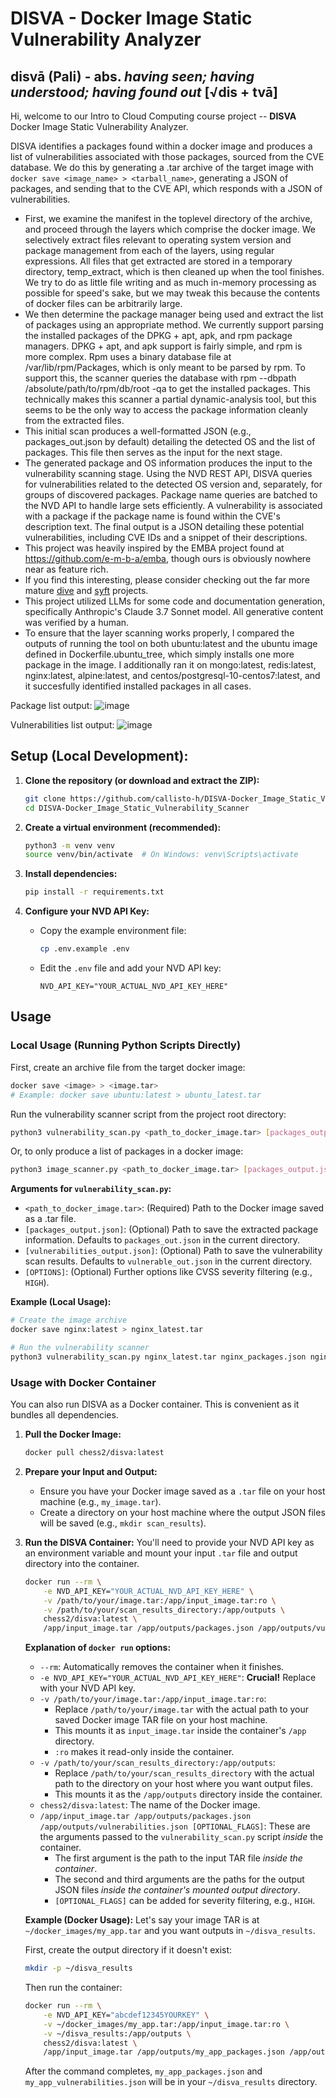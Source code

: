 # DISVA - Docker Image Static Vulnerability Analyzer

## disvā (Pali) - abs. *having seen; having understood; having found out* [√dis + tvā]

Hi, welcome to our Intro to Cloud Computing course project -- **DISVA** Docker Image Static Vulnerability Analyzer.

DISVA identifies a packages found within a docker image and produces a list of vulnerabilities associated with those packages, sourced from the CVE database. We do this by generating a .tar archive of the target image with `docker save <image_name> > <tarball_name>`, generating a JSON of packages, and sending that to the CVE API, which responds with a JSON of vulnerabilities.

- First, we examine the manifest in the toplevel directory of the archive, and proceed through the layers which comprise the docker image. We selectively extract files relevant to operating system version and package management from each of the layers, using regular expressions. All files that get extracted are stored in a temporary directory, temp_extract, which is then cleaned up when the tool finishes. We try to do as little file writing and as much in-memory processing as possible for speed's sake, but we may tweak this because the contents of docker files can be arbitrarily large.
- We then determine the package manager being used and extract the list of packages using an appropriate method. We currently support parsing the installed packages of the DPKG + apt, apk, and rpm package managers. DPKG + apt, and apk support is fairly simple, and rpm is more complex. Rpm uses a binary database file at /var/lib/rpm/Packages, which is only meant to be parsed by rpm. To support this, the scanner queries the database with rpm --dbpath /absolute/path/to/rpm/db/root -qa to get the installed packages. This technically makes this scanner a partial dynamic-analysis tool, but this seems to be the only way to access the package information cleanly from the extracted files.
- This initial scan produces a well-formatted JSON (e.g., packages_out.json by default) detailing the detected OS and the list of packages. This file then serves as the input for the next stage.
- The generated package and OS information produces the input to the vulnerability scanning stage. Using the NVD REST API, DISVA queries for vulnerabilities related to the detected OS version and, separately, for groups of discovered packages. Package name queries are batched to the NVD API to handle large sets efficiently. A vulnerability is associated with a package if the package name is found within the CVE's description text. The final output is a JSON detailing these potential vulnerabilities, including CVE IDs and a snippet of their descriptions.
- This project was heavily inspired by the EMBA project found at https://github.com/e-m-b-a/emba, though ours is obviously nowhere near as feature rich.
- If you find this interesting, please consider checking out the far more mature [dive](https://github.com/wagoodman/dive) and [syft](https://github.com/anchore/syft) projects.
- This project utilized LLMs for some code and documentation generation, specifically Anthropic's Claude 3.7 Sonnet model. All generative content was verified by a human.
- To ensure that the layer scanning works properly, I compared the outputs of running the tool on both ubuntu:latest and the ubuntu image defined in Dockerfile.ubuntu_tree, which simply installs one more package in the image. I additionally ran it on mongo:latest, redis:latest, nginx:latest, alpine:latest, and centos/postgresql-10-centos7:latest, and it succesfully identified installed packages in all cases.

Package list output:
![image](https://github.com/user-attachments/assets/2cd4ccda-4217-4cf9-a663-887cda8290df)

Vulnerabilities list output:
![image](https://github.com/user-attachments/assets/4532d58d-bff5-4e94-9c8a-dd7f18d353a1)

## Setup (Local Development):

1.  **Clone the repository (or download and extract the ZIP):**
    ```bash
    git clone https://github.com/callisto-h/DISVA-Docker_Image_Static_Vulnerability_Scanner.git
    cd DISVA-Docker_Image_Static_Vulnerability_Scanner
    ```

2.  **Create a virtual environment (recommended):**
    ```bash
    python3 -m venv venv
    source venv/bin/activate  # On Windows: venv\Scripts\activate
    ```

3.  **Install dependencies:**
    ```bash
    pip install -r requirements.txt
    ```

4.  **Configure your NVD API Key:**
    *   Copy the example environment file:
        ```bash
        cp .env.example .env
        ```
    *   Edit the `.env` file and add your NVD API key:
        ```
        NVD_API_KEY="YOUR_ACTUAL_NVD_API_KEY_HERE"
        ```

## Usage

### Local Usage (Running Python Scripts Directly)

First, create an archive file from the target docker image:

```bash
docker save <image> > <image.tar>
# Example: docker save ubuntu:latest > ubuntu_latest.tar
```

Run the vulnerability scanner script from the project root directory:

```bash
python3 vulnerability_scan.py <path_to_docker_image.tar> [packages_output.json] [vulnerabilities_output.json] [OPTIONS]
```

Or, to only produce a list of packages in a docker image:

```bash
python3 image_scanner.py <path_to_docker_image.tar> [packages_output.json]
```

**Arguments for `vulnerability_scan.py`:**

*   `<path_to_docker_image.tar>`: (Required) Path to the Docker image saved as a .tar file.
*   `[packages_output.json]`: (Optional) Path to save the extracted package information. Defaults to `packages_out.json` in the current directory.
*   `[vulnerabilities_output.json]`: (Optional) Path to save the vulnerability scan results. Defaults to `vulnerable_out.json` in the current directory.
*   `[OPTIONS]`: (Optional) Further options like CVSS severity filtering (e.g., `HIGH`).

**Example (Local Usage):**

```bash
# Create the image archive
docker save nginx:latest > nginx_latest.tar

# Run the vulnerability scanner
python3 vulnerability_scan.py nginx_latest.tar nginx_packages.json nginx_vulnerabilities.json HIGH
```

### Usage with Docker Container

You can also run DISVA as a Docker container. This is convenient as it bundles all dependencies.

1.  **Pull the Docker Image:**
    ```bash
    docker pull chess2/disva:latest
    ```

2.  **Prepare your Input and Output:**
    *   Ensure you have your Docker image saved as a `.tar` file on your host machine (e.g., `my_image.tar`).
    *   Create a directory on your host machine where the output JSON files will be saved (e.g., `mkdir scan_results`).

3.  **Run the DISVA Container:**
    You'll need to provide your NVD API key as an environment variable and mount your input `.tar` file and output directory into the container.

    ```bash
    docker run --rm \
        -e NVD_API_KEY="YOUR_ACTUAL_NVD_API_KEY_HERE" \
        -v /path/to/your/image.tar:/app/input_image.tar:ro \
        -v /path/to/your/scan_results_directory:/app/outputs \
        chess2/disva:latest \
        /app/input_image.tar /app/outputs/packages.json /app/outputs/vulnerabilities.json [OPTIONAL_FLAGS]
    ```

    **Explanation of `docker run` options:**
    *   `--rm`: Automatically removes the container when it finishes.
    *   `-e NVD_API_KEY="YOUR_ACTUAL_NVD_API_KEY_HERE"`: **Crucial!** Replace with your NVD API key.
    *   `-v /path/to/your/image.tar:/app/input_image.tar:ro`:
        *   Replace `/path/to/your/image.tar` with the actual path to your saved Docker image TAR file on your host machine.
        *   This mounts it as `input_image.tar` inside the container's `/app` directory.
        *   `:ro` makes it read-only inside the container.
    *   `-v /path/to/your/scan_results_directory:/app/outputs`:
        *   Replace `/path/to/your/scan_results_directory` with the actual path to the directory on your host where you want output files.
        *   This mounts it as the `/app/outputs` directory inside the container.
    *   `chess2/disva:latest`: The name of the Docker image.
    *   `/app/input_image.tar /app/outputs/packages.json /app/outputs/vulnerabilities.json [OPTIONAL_FLAGS]`: These are the arguments passed to the `vulnerability_scan.py` script *inside* the container.
        *   The first argument is the path to the input TAR file *inside the container*.
        *   The second and third arguments are the paths for the output JSON files *inside the container's mounted output directory*.
        *   `[OPTIONAL_FLAGS]` can be added for severity filtering, e.g., `HIGH`.

    **Example (Docker Usage):**
    Let's say your image TAR is at `~/docker_images/my_app.tar` and you want outputs in `~/disva_results`.

    First, create the output directory if it doesn't exist:
    ```bash
    mkdir -p ~/disva_results
    ```

    Then run the container:
    ```bash
    docker run --rm \
        -e NVD_API_KEY="abcdef12345YOURKEY" \
        -v ~/docker_images/my_app.tar:/app/input_image.tar:ro \
        -v ~/disva_results:/app/outputs \
        chess2/disva:latest \
        /app/input_image.tar /app/outputs/my_app_packages.json /app/outputs/my_app_vulnerabilities.json
    ```
    After the command completes, `my_app_packages.json` and `my_app_vulnerabilities.json` will be in your `~/disva_results` directory.
